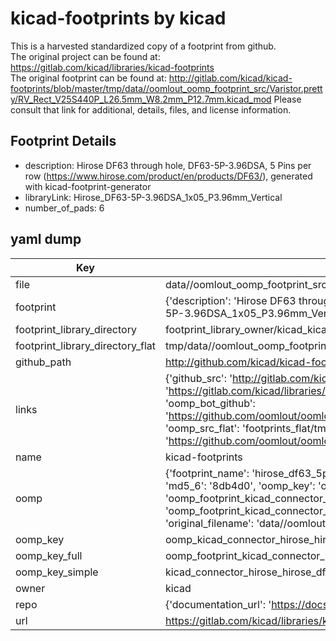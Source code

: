 # kicad-footprints by kicad  
This is a harvested standardized copy of a footprint from github.  
The original project can be found at:  
https://gitlab.com/kicad/libraries/kicad-footprints  
The original footprint can be found at:
http://gitlab.com/kicad/kicad-footprints/blob/master/tmp/data//oomlout_oomp_footprint_src/Varistor.pretty/RV_Rect_V25S440P_L26.5mm_W8.2mm_P12.7mm.kicad_mod
Please consult that link for additional, details, files, and license information.  
## Footprint Details
* description: Hirose DF63 through hole, DF63-5P-3.96DSA, 5 Pins per row (https://www.hirose.com/product/en/products/DF63/), generated with kicad-footprint-generator  
* libraryLink: Hirose_DF63-5P-3.96DSA_1x05_P3.96mm_Vertical  
* number_of_pads: 6  
## yaml dump  
| Key | Value |  
| --- | --- |  
| file | data//oomlout_oomp_footprint_src/kicad-footprints/Connector_Hirose.pretty/Hirose_DF63-5P-3.96DSA_1x05_P3.96mm_Vertical.kicad_mod |  
| footprint | {'description': 'Hirose DF63 through hole, DF63-5P-3.96DSA, 5 Pins per row (https://www.hirose.com/product/en/products/DF63/), generated with kicad-footprint-generator', 'libraryLink': 'Hirose_DF63-5P-3.96DSA_1x05_P3.96mm_Vertical', 'number_of_pads': 6} |  
| footprint_library_directory | footprint_library_owner/kicad_kicad-footprints/ |  
| footprint_library_directory_flat | tmp/data//oomlout_oomp_footprint_src/footprints_flat/kicad_connector_hirose_hirose_df63_5p_3_96dsa_1x05_p3_96mm_vertical/working |  
| github_path | http://github.com/kicad/kicad-footprints/blob/master/tmp/data//oomlout_oomp_footprint_src/Connector_Hirose.pretty/Hirose_DF63-5P-3.96DSA_1x05_P3.96mm_Vertical.kicad_mod |  
| links | {'github_src': 'http://gitlab.com/kicad/kicad-footprints/blob/master/tmp/data//oomlout_oomp_footprint_src/Varistor.pretty/RV_Rect_V25S440P_L26.5mm_W8.2mm_P12.7mm.kicad_mod', 'github_src_repo': 'https://gitlab.com/kicad/libraries/kicad-footprints', 'oomp_bot': 'tmp/data//oomlout_oomp_footprint_src/footprints/kicad_connector_hirose_hirose_df63_5p_3_96dsa_1x05_p3_96mm_vertical/working', 'oomp_bot_github': 'https://github.com/oomlout/oomlout_oomp_footprint_bot/tree/main/tmp/data//oomlout_oomp_footprint_src/footprints/kicad_connector_hirose_hirose_df63_5p_3_96dsa_1x05_p3_96mm_vertical/working', 'oomp_src_flat': 'footprints_flat/tmp/data//oomlout_oomp_footprint_src/footprints_flat/kicad_connector_hirose_hirose_df63_5p_3_96dsa_1x05_p3_96mm_vertical/working', 'oomp_src_flat_github': 'https://github.com/oomlout/oomlout_oomp_footprint_src/tree/main/tmp/data//oomlout_oomp_footprint_src/footprints_flat/kicad_connector_hirose_hirose_df63_5p_3_96dsa_1x05_p3_96mm_vertical/working'} |  
| name | kicad-footprints |  
| oomp | {'footprint_name': 'hirose_df63_5p_3_96dsa_1x05_p3_96mm_vertical', 'library_name': 'connector_hirose', 'md5': '8db4d045da7bc009df0a98917dd85697', 'md5_10': '8db4d045da', 'md5_5': '8db4d', 'md5_6': '8db4d0', 'oomp_key': 'oomp_kicad_connector_hirose_hirose_df63_5p_3_96dsa_1x05_p3_96mm_vertical', 'oomp_key_extra': 'oomp_footprint_kicad_connector_hirose_hirose_df63_5p_3_96dsa_1x05_p3_96mm_vertical', 'oomp_key_full': 'oomp_footprint_kicad_connector_hirose_hirose_df63_5p_3_96dsa_1x05_p3_96mm_vertical_8db4d0', 'oomp_key_simple': 'kicad_connector_hirose_hirose_df63_5p_3_96dsa_1x05_p3_96mm_vertical', 'original_filename': 'data//oomlout_oomp_footprint_src/kicad-footprints/Connector_Hirose.pretty/Hirose_DF63-5P-3.96DSA_1x05_P3.96mm_Vertical.kicad_mod', 'owner_name': 'kicad'} |  
| oomp_key | oomp_kicad_connector_hirose_hirose_df63_5p_3_96dsa_1x05_p3_96mm_vertical |  
| oomp_key_full | oomp_footprint_kicad_connector_hirose_hirose_df63_5p_3_96dsa_1x05_p3_96mm_vertical |  
| oomp_key_simple | kicad_connector_hirose_hirose_df63_5p_3_96dsa_1x05_p3_96mm_vertical |  
| owner | kicad |  
| repo | {'documentation_url': 'https://docs.github.com/rest/repos/repos#get-a-repository', 'message': 'Not Found'} |  
| url | https://gitlab.com/kicad/libraries/kicad-footprints |  


